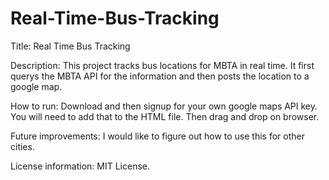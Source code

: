 # Real-Time-Bus-Tracking

Title: Real Time Bus Tracking

Description: This project tracks bus locations for MBTA in real time. It first querys the MBTA API for the information and then posts the location to a google map. 

How to run: Download and then signup for your own google maps API key. You will need to add that to the HTML file. Then drag and drop on browser. 

Future improvements: I would like to figure out how to use this for other cities.

License information: MIT License.
